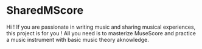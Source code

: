 # SharedMScore
Hi ! If you are passionate in writing music and sharing musical experiences, this project is for you ! All you need is to masterize MuseScore and practice a music instrument with basic music theory aknowledge.

